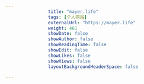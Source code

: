 ---
                title: "mayer.life"
                tags: [个人网站]
                externalUrl: "https://mayer.life"
                weight: 461
                showDate: false
                showAuthor: false
                showReadingTime: false
                showEdit: false
                showLikes: false
                showViews: false
                layoutBackgroundHeaderSpace: false
                ---

